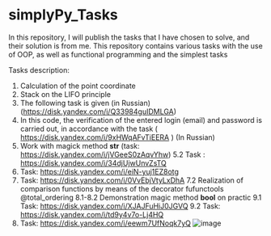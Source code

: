 
# simplyPy_Tasks

In this repository, I will publish the tasks that I have chosen to solve, and their solution is from me. 
This repository contains various tasks with the use of OOP, as well as functional programming and the simplest tasks


Tasks description:

1. Calculation of the point coordinate
2. Stack on the LIFO principle
3. The following task is given (in Russian) (https://disk.yandex.com/i/Q33984guIDMLGA)
4. In this code, the verification of the entered login (email) and password is carried out, in accordance with the task ( https://disk.yandex.com/i/9xHWqAFvTiEERA ) (In Russian)
5. Work with magick method __str__ (task: https://disk.yandex.com/i/jVGeeS0zAqvYhw)
5.2 Task : https://disk.yandex.com/i/34djUjwUnvZsTQ
6. Task: https://disk.yandex.com/i/eiN-yuj1EZ8otg
7. Task: https://disk.yandex.com/i/0VvEbjVtyLxDhA
7.2 Realization of comparison functions by means of the decorator fufunctools @total_ordering
8.1-8.2 Demonstration magic method __bool__ on practic
9.1 Task: https://disk.yandex.com/i/XJAJFuHiJ0JGVQ
9.2 Task: https://disk.yandex.com/i/td9y4v7o-Lj4HQ
10. Task: https://disk.yandex.com/i/eewm7UfNoqk7yQ
![image](https://user-images.githubusercontent.com/108310900/179837148-345762ed-b457-4d3d-ac72-794f94b877c9.png)
